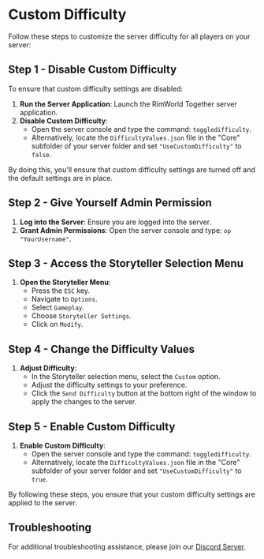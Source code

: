 # Custom Difficulty

Follow these steps to customize the server difficulty for all players on your server:

## Step 1 - Disable Custom Difficulty

To ensure that custom difficulty settings are disabled:

1. **Run the Server Application**: Launch the RimWorld Together server application.
2. **Disable Custom Difficulty**:
    - Open the server console and type the command: `toggledifficulty`.
    - Alternatively, locate the `DifficultyValues.json` file in the "Core" subfolder of your server folder and set `"UseCustomDifficulty"` to `false`.

By doing this, you'll ensure that custom difficulty settings are turned off and the default settings are in place.

## Step 2 - Give Yourself Admin Permission

1. **Log into the Server**: Ensure you are logged into the server.
2. **Grant Admin Permissions**: Open the server console and type: `op "YourUsername"`.

## Step 3 - Access the Storyteller Selection Menu

1. **Open the Storyteller Menu**:
    - Press the `ESC` key.
    - Navigate to `Options`.
    - Select `Gameplay`.
    - Choose `Storyteller Settings`.
    - Click on `Modify`.

## Step 4 - Change the Difficulty Values

1. **Adjust Difficulty**:
    - In the Storyteller selection menu, select the `Custom` option.
    - Adjust the difficulty settings to your preference.
    - Click the `Send Difficulty` button at the bottom right of the window to apply the changes to the server.

## Step 5 - Enable Custom Difficulty

1. **Enable Custom Difficulty**:
    - Open the server console and type the command: `toggledifficulty`.
    - Alternatively, locate the `DifficultyValues.json` file in the "Core" subfolder of your server folder and set `"UseCustomDifficulty"` to `true`.

By following these steps, you ensure that your custom difficulty settings are applied to the server.

## Troubleshooting

For additional troubleshooting assistance, please join our [Discord Server](https://discord.gg/yUF2ec8Vt8).
